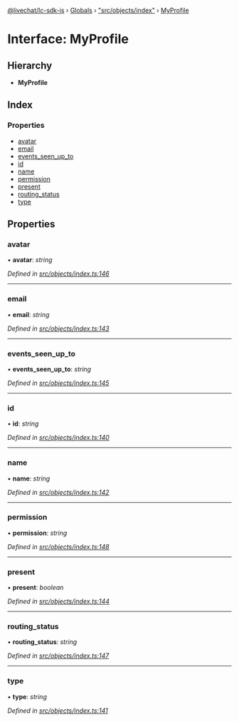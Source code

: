 [@livechat/lc-sdk-js](../README.md) › [Globals](../globals.md) › ["src/objects/index"](../modules/_src_objects_index_.md) › [MyProfile](_src_objects_index_.myprofile.md)

# Interface: MyProfile

## Hierarchy

* **MyProfile**

## Index

### Properties

* [avatar](_src_objects_index_.myprofile.md#avatar)
* [email](_src_objects_index_.myprofile.md#email)
* [events_seen_up_to](_src_objects_index_.myprofile.md#events_seen_up_to)
* [id](_src_objects_index_.myprofile.md#id)
* [name](_src_objects_index_.myprofile.md#name)
* [permission](_src_objects_index_.myprofile.md#permission)
* [present](_src_objects_index_.myprofile.md#present)
* [routing_status](_src_objects_index_.myprofile.md#routing_status)
* [type](_src_objects_index_.myprofile.md#type)

## Properties

###  avatar

• **avatar**: *string*

*Defined in [src/objects/index.ts:146](https://github.com/livechat/lc-sdk-js/blob/e25bbbb/src/objects/index.ts#L146)*

___

###  email

• **email**: *string*

*Defined in [src/objects/index.ts:143](https://github.com/livechat/lc-sdk-js/blob/e25bbbb/src/objects/index.ts#L143)*

___

###  events_seen_up_to

• **events_seen_up_to**: *string*

*Defined in [src/objects/index.ts:145](https://github.com/livechat/lc-sdk-js/blob/e25bbbb/src/objects/index.ts#L145)*

___

###  id

• **id**: *string*

*Defined in [src/objects/index.ts:140](https://github.com/livechat/lc-sdk-js/blob/e25bbbb/src/objects/index.ts#L140)*

___

###  name

• **name**: *string*

*Defined in [src/objects/index.ts:142](https://github.com/livechat/lc-sdk-js/blob/e25bbbb/src/objects/index.ts#L142)*

___

###  permission

• **permission**: *string*

*Defined in [src/objects/index.ts:148](https://github.com/livechat/lc-sdk-js/blob/e25bbbb/src/objects/index.ts#L148)*

___

###  present

• **present**: *boolean*

*Defined in [src/objects/index.ts:144](https://github.com/livechat/lc-sdk-js/blob/e25bbbb/src/objects/index.ts#L144)*

___

###  routing_status

• **routing_status**: *string*

*Defined in [src/objects/index.ts:147](https://github.com/livechat/lc-sdk-js/blob/e25bbbb/src/objects/index.ts#L147)*

___

###  type

• **type**: *string*

*Defined in [src/objects/index.ts:141](https://github.com/livechat/lc-sdk-js/blob/e25bbbb/src/objects/index.ts#L141)*
